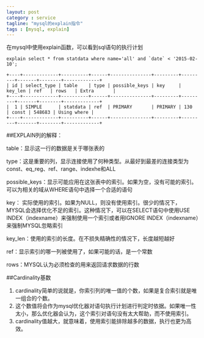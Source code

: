 ```yaml
---
layout: post
category : service
tagline: "mysql的explain指令"
tags : [mysql, explain]
---
```


在mysql中使用explain函数，可以看到sql语句的执行计划

	explain select * from statdata where name='all' and `date` < '2015-02-10';

	+----+-------------+----------+------+---------------+---------+---------+-------+--------+-------------+
	| id | select_type | table    | type | possible_keys | key     | key_len | ref   | rows   | Extra       |
	+----+-------------+----------+------+---------------+---------+---------+-------+--------+-------------+
	|  1 | SIMPLE      | statdata | ref  | PRIMARY       | PRIMARY | 130     | const | 548683 | Using where |
	+----+-------------+----------+------+---------------+---------+---------+-------+--------+-------------+

##EXPLAIN列的解释：

table：显示这一行的数据是关于哪张表的

type：这是重要的列，显示连接使用了何种类型。从最好到最差的连接类型为const、eq_reg、ref、range、indexhe和ALL

possible_keys：显示可能应用在这张表中的索引。如果为空，没有可能的索引。可以为相关的域从WHERE语句中选择一个合适的语句

key： 实际使用的索引。如果为NULL，则没有使用索引。很少的情况下，MYSQL会选择优化不足的索引。这种情况下，可以在SELECT语句中使用USE INDEX（indexname）来强制使用一个索引或者用IGNORE INDEX（indexname）来强制MYSQL忽略索引

key_len：使用的索引的长度。在不损失精确性的情况下，长度越短越好

ref：显示索引的哪一列被使用了，如果可能的话，是一个常数

rows：MYSQL认为必须检查的用来返回请求数据的行数

##Cardinality基数
1. cardinality简单的说就是，你索引列的唯一值的个数，如果是复合索引就是唯一组合的个数。
2. 这个数值将会作为mysql优化器对语句执行计划进行判定时依据。如果唯一性太小，那么优化器会认为，这个索引对语句没有太大帮助，而不使用索引。
3. cardinality值越大，就意味着，使用索引能排除越多的数据，执行也更为高效。

